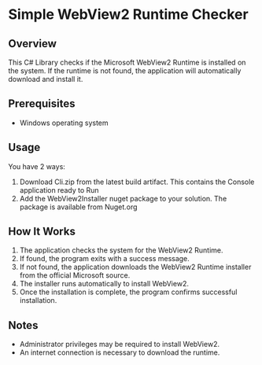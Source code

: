 # Simple WebView2 Runtime Checker

## Overview
This C# Library checks if the Microsoft WebView2 Runtime is installed on the system. If the runtime is not found, the application will automatically download and install it.

## Prerequisites
- Windows operating system

## Usage
You have 2 ways:
1. Download Cli.zip from the latest build artifact. This contains the Console application ready to Run
2. Add the WebView2Installer nuget package to your solution. The package is available from Nuget.org

## How It Works
1. The application checks the system for the WebView2 Runtime.
2. If found, the program exits with a success message.
3. If not found, the application downloads the WebView2 Runtime installer from the official Microsoft source.
4. The installer runs automatically to install WebView2.
5. Once the installation is complete, the program confirms successful installation.

## Notes
- Administrator privileges may be required to install WebView2.
- An internet connection is necessary to download the runtime.


